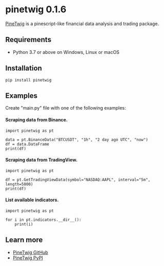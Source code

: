 # pinetwig 0.1.6
[PineTwig](https://pypi.org/project/pinetwig/) is a pinescript-like financial data analysis and trading package.

## Requirements
- Python 3.7 or above on Windows, Linux or macOS

## Installation
```
pip install pinetwig
```

## Examples
Create "main.py" file with one of the following examples:

#### Scraping data from Binance.
```
import pinetwig as pt

data = pt.BinanceData("BTCUSDT", "1h", "2 day ago UTC", "now")
df = data.DataFrame
print(df)
```

#### Scraping data from TradingView.
```
import pinetwig as pt

df = pt.GetTradingViewData(symbol="NASDAQ:AAPL", interval="5m", length=5000)
print(df)
```

#### List available indicators.
```
import pinetwig as pt

for i in pt.indicators.__dir__():
    print(i)
```

## Learn more
- [PineTwig GitHub](https://github.com/AyberkAtalay0/pinetwig/)
- [PineTwig PyPI](https://pypi.org/project/pinetwig/)
